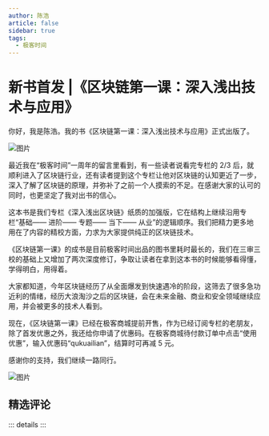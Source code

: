```yaml
--- 
author: 陈浩
article: false
sidebar: true
tags: 
  - 极客时间 
--- 
```

#         新书首发 |《区块链第一课：深入浅出技术与应用》      
你好，我是陈浩。我的书《区块链第一课：深入浅出技术与应用》正式出版了。
![图片](https://static001.geekbang.org/resource/image/78/72/786b61f4afa3c503eaa67ff31f527672.jpeg)
最近我在“极客时间”一周年的留言里看到，有一些读者说看完专栏的 2/3 后，就顺利进入了区块链行业，还有读者提到这个专栏让他对区块链的认知更近了一步，深入了解了区块链的原理，并弥补了之前一个人摸索的不足。在感谢大家的认可的同时，也更坚定了我对出书的信心。
这本书是我们专栏《深入浅出区块链》纸质的加强版，它在结构上继续沿用专栏“基础—— 进阶—— 专题—— 当下—— 从业”的逻辑顺序。我们把精力更多地用在了内容的精校方面，力求为大家提供纯正的区块链技术。
《区块链第一课》的成书是目前极客时间出品的图书里耗时最长的，我们在三审三校的基础上又增加了两次深度修订，争取让读者在拿到这本书的时候能够看得懂，学得明白，用得着。
大家都知道，今年区块链经历了从全面爆发到快速遇冷的阶段，这筛去了很多急功近利的情绪，经历大浪淘沙之后的区块链，会在未来金融、商业和安全领域继续应用，并会被更多的技术人看到。
现在，《区块链第一课》已经在极客商城提前开售，作为已经订阅专栏的老朋友，除了首发优惠之外，我还给你申请了优惠码。在极客商城待付款订单中点击“使用优惠”，输入优惠码“qukuailian”，结算时可再减 5 元。
感谢你的支持，我们继续一路同行。
![图片](https://static001.geekbang.org/resource/image/32/1c/328d9f2dabe32510e4492dc30cc94a1c.jpeg)
精选评论 
 ------- 
 ::: details 
:::